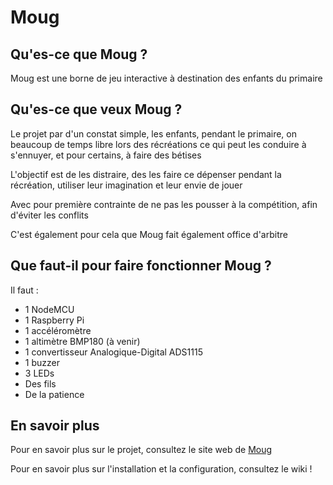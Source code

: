 # Moug

## Qu'es-ce que Moug ?

Moug est une borne de  jeu interactive à destination des enfants du primaire

## Qu'es-ce que veux Moug ?

Le projet par d'un constat simple, les enfants, pendant le primaire, on beaucoup de temps libre lors des récréations ce qui peut les conduire à s'ennuyer, et pour certains, à faire des bétises

L'objectif est de les distraire, des les faire ce dépenser pendant la récréation, utiliser leur imagination et leur envie de jouer

Avec pour première contrainte de ne pas les pousser à la compétition, afin d'éviter les conflits

C'est également pour cela que Moug fait également office d'arbitre

## Que faut-il pour faire fonctionner Moug ?

Il faut :
- 1 NodeMCU
- 1 Raspberry Pi
- 1 accéléromètre
- 1 altimètre BMP180 (à venir)
- 1 convertisseur Analogique-Digital ADS1115
- 1 buzzer
- 3 LEDs
- Des fils
- De la patience

## En savoir plus

Pour en savoir plus sur le projet, consultez le site web de [Moug](http://www.moug.fr)

Pour en savoir plus sur l'installation et la configuration, consultez le wiki !

